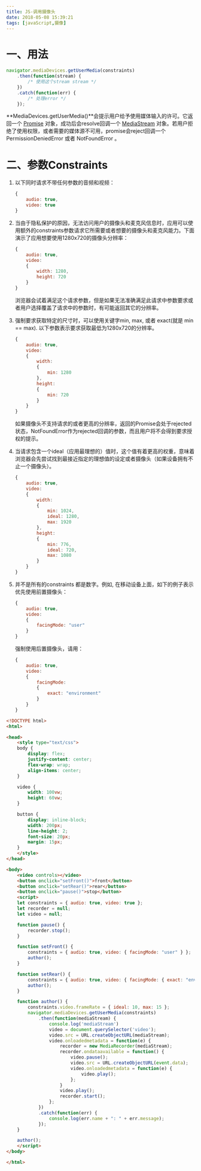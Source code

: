 ```yaml
---
title: JS-调用摄像头
date: 2018-05-08 15:39:21
tags: [javaScript,摄像]
---
```


# 一、用法

``` javascript
navigator.mediaDevices.getUserMedia(constraints)
    .then(function(stream) {
        /* 使用这个stream stream */
    })
    .catch(function(err) {
        /* 处理error */
    });
```

**MediaDevices.getUserMedia()**会提示用户给予使用媒体输入的许可。它返回一个 [Promise](https://developer.mozilla.org/zh-CN/docs/Web/JavaScript/Reference/Global_Objects/Promise) 对象，成功后会resolve回调一个 [MediaStream](https://developer.mozilla.org/zh-CN/docs/Web/API/MediaStream) 对象。若用户拒绝了使用权限，或者需要的媒体源不可用，promise会reject回调一个  PermissionDeniedError 或者 NotFoundError 。 



# 二、参数Constraints

1. 以下同时请求不带任何参数的音频和视频： 

   ``` javascript
   {
       audio: true,
       video: true
   }
   ```

   

2. 当由于隐私保护的原因，无法访问用户的摄像头和麦克风信息时，应用可以使用额外的constraints参数请求它所需要或者想要的摄像头和麦克风能力。下面演示了应用想要使用1280x720的摄像头分辨率： 

   ``` javascript
   {
       audio: true,
       video:
       {
           width: 1280,
           height: 720
       }
   }
   ```

   浏览器会试着满足这个请求参数，但是如果无法准确满足此请求中参数要求或者用户选择覆盖了请求中的参数时，有可能返回其它的分辨率。 

   <!--more--> 

3. 强制要求获取特定的尺寸时，可以使用关键字min, max, 或者 exact(就是 min == max). 以下参数表示要求获取最低为1280x720的分辨率。 

   ``` javascript
   {
       audio: true,
       video:
       {
           width:
           {
               min: 1280
           },
           height:
           {
               min: 720
           }
       }
   }
   ```

   如果摄像头不支持请求的或者更高的分辨率，返回的Promise会处于rejected状态，NotFoundError作为rejected回调的参数，而且用户将不会得到要求授权的提示。 

   

4. 当请求包含一个ideal（应用最理想的）值时，这个值有着更高的权重，意味着浏览器会先尝试找到最接近指定的理想值的设定或者摄像头（如果设备拥有不止一个摄像头）。 

   ``` javascript
   {
       audio: true,
       video:
       {
           width:
           {
               min: 1024,
               ideal: 1280,
               max: 1920
           },
           height:
           {
               min: 776,
               ideal: 720,
               max: 1080
           }
       }
   }
   ```

   

5. 并不是所有的constraints 都是数字。例如, 在移动设备上面，如下的例子表示优先使用前置摄像头： 

   ```javascript
   {
       audio: true,
       video:
       {
           facingMode: "user"
       }
   }
   ```

   强制使用后置摄像头，请用： 

   ``` javascript
   {
       audio: true,
       video:
       {
           facingMode:
           {
               exact: "environment"
           }
       }
   }
   ```

   

```html
<!DOCTYPE html>
<html>

<head>
    <style type="text/css">
    body {
        display: flex;
        justify-content: center;
        flex-wrap: wrap;
        align-items: center;
    }

    video {
        width: 100vw;
        height: 60vw;
    }

    button {
        display: inline-block;
        width: 200px;
        line-height: 2;
        font-size: 20px;
        margin: 15px;
    }
    </style>
</head>

<body>
    <video controls></video>
    <button onclick="setFront()">front</button>
    <button onclick="setRear()">rear</button>
    <button onclick="pause()">stop</button>
    <script>
    let constraints = { audio: true, video: true };
    let recorder = null;
    let video = null;

    function pause() {
        recorder.stop();
    }

    function setFront() {
        constraints = { audio: true, video: { facingMode: "user" } };
        author();
    }

    function setRear() {
        constraints = { audio: true, video: { facingMode: { exact: "environment" } } };
        author();
    }

    function author() {
        constraints.video.frameRate = { ideal: 10, max: 15 };
        navigator.mediaDevices.getUserMedia(constraints)
            .then(function(mediaStream) {
                console.log('mediaStream')
                video = document.querySelector('video');
                video.src = URL.createObjectURL(mediaStream);
                video.onloadedmetadata = function(e) {
                    recorder = new MediaRecorder(mediaStream);
                    recorder.ondataavailable = function() {
                        video.pause();
                        video.src = URL.createObjectURL(event.data);
                        video.onloadedmetadata = function(e) {
                            video.play();
                        };
                    }
                    video.play();
                    recorder.start();
                };
            })
            .catch(function(err) {
                console.log(err.name + ": " + err.message);
            });
    }

    author();
    </script>
</body>

</html>
```

